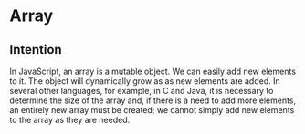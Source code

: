 # Array

## Intention

In JavaScript, an array is a mutable object. We can easily add new elements to it. The object will dynamically grow as
as new elements are added. In several other languages, for example, in C and Java, it is necessary to determine the size of the array and, if there is a need to add more elements, an entirely new array must be created; we cannot simply add new elements to the array as they are needed.
